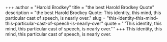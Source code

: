 +++
author = "Harold Brodkey"
title = "the best Harold Brodkey Quote"
description = "the best Harold Brodkey Quote: This identity, this mind, this particular cast of speech, is nearly over."
slug = "this-identity-this-mind-this-particular-cast-of-speech-is-nearly-over"
quote = '''This identity, this mind, this particular cast of speech, is nearly over.'''
+++
This identity, this mind, this particular cast of speech, is nearly over.
